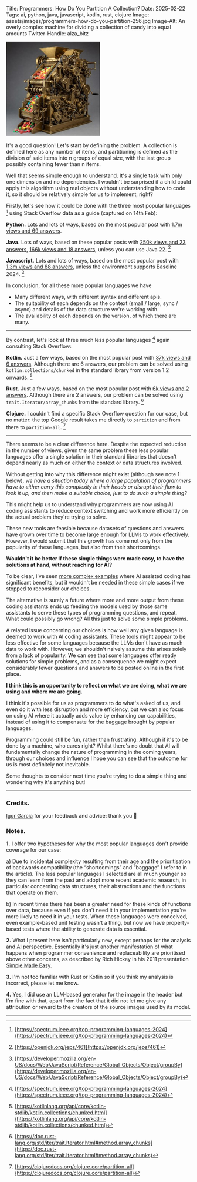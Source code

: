 Title: Programmers: How Do You Partition A Collection?
Date: 2025-02-22
Tags: ai, python, java, javascript, kotlin, rust, clojure
Image: assets/images/programmers-how-do-you-partition-256.jpg
Image-Alt: An overly complex machine for dividing a collection of candy into equal amounts
Twitter-Handle: alza_bitz

![An overly complex machine for dividing a collection of candy into equal amounts](assets/images/programmers-how-do-you-partition-256.jpg)

It's a good question! Let's start by defining the problem. A collection is defined here as any number of items, and partitioning is defined as the division of said items into n groups of equal size, with the last group possibly containing fewer than n items.

Well that seems simple enough to understand. It's a single task with only one dimension and no dependencies. I wouldn't be surprised if a child could apply this algorithm using real objects without understanding how to code it, so it should be relatively simple for us to implement, right?

Firstly, let's see how it could be done with the three most popular languages [^1] using Stack Overflow data as a guide (captured on 14th Feb):

**Python.** Lots and lots of ways, based on the most popular post with [1.7m views and 69 answers](https://stackoverflow.com/questions/312443/how-do-i-split-a-list-into-equally-sized-chunks).

**Java.** Lots of ways, based on these popular posts with [250k views and 23 answers](https://stackoverflow.com/questions/12026885/is-there-a-common-java-utility-to-break-a-list-into-batches), [166k views and 18 answers](https://stackoverflow.com/questions/5824825/efficient-way-to-divide-a-list-into-lists-of-n-size), unless you can use Java 22. [^2]

**Javascript.** Lots and lots of ways, based on the most popular post with [1.3m views and 88 answers](https://stackoverflow.com/questions/8495687/split-array-into-chunks), unless the environment supports Baseline 2024. [^3]

In conclusion, for all these more popular languages we have 

- Many different ways, with different syntax and different apis.
- The suitability of each depends on the context (small / large, sync / async) and details of the data structure we're working with.
- The availability of each depends on the version, of which there are many.

***

By contrast, let's look at three much less popular languages [^4] again consulting Stack Overflow:

**Kotlin.** Just a few ways, based on the most popular post with [37k views and 6 answers](https://stackoverflow.com/questions/40699007/divide-list-into-parts). Although there are 6 answers, our problem can be solved using `kotlin.collections/chunked` in the standard library from version 1.2 onwards. [^5]

**Rust.** Just a few ways, based on the most popular post with [6k views and 2 answers](https://stackoverflow.com/questions/67536734/how-to-partition-vector-of-results-in-rust). Although there are 2 answers, our problem can be solved using `trait.Iterator/array_chunks` from the standard library. [^6]

**Clojure.** I couldn't find a specific Stack Overflow question for our case, but no matter: the top Google result takes me directly to `partition` and from there to `partition-all`. [^7]

***

There seems to be a clear difference here. Despite the expected reduction in the number of views, given the same problem these less popular languages offer a single solution in their standard libraries that doesn't depend nearly as much on either the context or data structures involved.

Without getting into why this difference might exist (although see note 1 below), _we have a situation today where a large population of programmers have to either carry this complexity in their heads or disrupt their flow to look it up, and then make a suitable choice, just to do such a simple thing?_

This might help us to understand why programmers are now using AI coding assistants to reduce context switching and work more efficiently on the actual problem they're trying to solve.

These new tools are feasible because datasets of questions and answers have grown over time to become large enough for LLMs to work effectively. However, I would submit that this growth has come not only from the popularity of these languages, but also from their shortcomings.

**Wouldn't it be better if these simple things were made easy, to have the solutions at hand, without reaching for AI?**

To be clear, I've seen [more complex examples](https://youtu.be/oNhqqiKuUmw) where AI assisted coding has significant benefits, but it wouldn't be needed in these simple cases if we stopped to reconsider our choices.

The alternative is surely a future where more and more output from these coding assistants ends up feeding the models used by those same assistants to serve these types of programming questions, and repeat. What could possibly go wrong? All this just to solve some simple problems.

A related issue concerning our choices is how well any given language is deemed to work with AI coding assistants. These tools might appear to be less effective for some languages because the LLMs don't have as much data to work with. However, we shouldn't naively assume this arises solely from a lack of popularity. We can see that some languages offer ready solutions for simple problems, and as a consequence we might expect considerably fewer questions and answers to be posted online in the first place.

**I think this is an opportunity to reflect on what we are doing, what we are using and where we are going.**

I think it's possible for us as programmers to do what's asked of us, and even do it with less disruption and more efficiency, but we can also focus on using AI where it actually adds value by enhancing our capabilities, instead of using it to compensate for the baggage brought by popular languages.

Programming could still be fun, rather than frustrating. Although if it's to be done by a machine, who cares right? Whilst there's no doubt that AI will fundamentally change the nature of programming in the coming years, through our choices and influence I hope you can see that the outcome for us is most definitely not inevitable.

Some thoughts to consider next time you're trying to do a simple thing and wondering why it's anything but!

***

### Credits.

[Igor Garcia](https://github.com/iggar) for your feedback and advice: thank you 🙏

### Notes.

**1.**  I offer two hypotheses for why the most popular languages don't provide coverage for our case:

a) Due to incidental complexity resulting from their age and the prioritisation of backwards compatibility (the “shortcomings” and “baggage” I refer to in the article). The less popular languages I selected are all much younger so they can learn from the past and adopt more recent academic research, in particular concerning data structures, their abstractions and the functions that operate on them. 

b) In recent times there has been a greater need for these kinds of functions over data, because even if you don't need it in your implementation you're more likely to need it in your tests. When these languages were conceived, even example-based unit testing wasn't a thing, but now we have property-based tests where the ability to generate data is essential.

**2.** What I present here isn't particularly new, except perhaps for the analysis and AI perspective. Essentially it's just another manifestation of what happens when programmer convenience and replaceability are prioritised above other concerns, as described by Rich Hickey in his 2011 presentation [Simple Made Easy](https://youtu.be/LKtk3HCgTa8?t=546&si=v4mc0CTZOFGA87ay).

**3.** I'm not too familiar with Rust or Kotlin so if you think my analysis is incorrect, please let me know.

**4.** Yes, I did use an LLM-based generator for the image in the header but I'm fine with that, apart from the fact that it did not let me give any attribution or reward to the creators of the source images used by its model.

***

[^1]: [https://spectrum.ieee.org/top-programming-languages-2024](https://spectrum.ieee.org/top-programming-languages-2024)
[^2]: [https://openjdk.org/jeps/461](https://openjdk.org/jeps/461)
[^3]: [https://developer.mozilla.org/en-US/docs/Web/JavaScript/Reference/Global_Objects/Object/groupBy](https://developer.mozilla.org/en-US/docs/Web/JavaScript/Reference/Global_Objects/Object/groupBy)
[^4]: [https://spectrum.ieee.org/top-programming-languages-2024](https://spectrum.ieee.org/top-programming-languages-2024)
[^5]: [https://kotlinlang.org/api/core/kotlin-stdlib/kotlin.collections/chunked.html](https://kotlinlang.org/api/core/kotlin-stdlib/kotlin.collections/chunked.html)
[^6]: [https://doc.rust-lang.org/std/iter/trait.Iterator.html#method.array_chunks](https://doc.rust-lang.org/std/iter/trait.Iterator.html#method.array_chunks)
[^7]: [https://clojuredocs.org/clojure.core/partition-all](https://clojuredocs.org/clojure.core/partition-all)